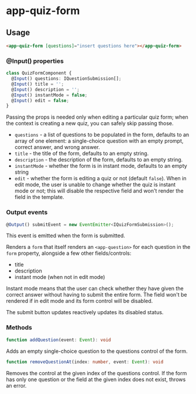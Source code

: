 # app-quiz-form

## Usage

```html
<app-quiz-form [questions]="insert questions here"></app-quiz-form>
```

### @Input() properties
```typescript
class QuizFormComponent {
  @Input() questions: IQuestionSubmission[];
  @Input() title = '';
  @Input() description = '';
  @Input() instantMode = false;
  @Input() edit = false;
}
```
Passing the props is needed only when editing a particular quiz form; when the context is creating a new quiz, you can safely skip passing those.

* ``questions`` - a list of questions to be populated in the form, defaults to an array of one element: a single-choice question with an empty prompt, correct answer, and wrong answer.
* ``title`` - the title of the form, defaults to an empty string.
* ``description`` - the description of the form, defaults to an empty string.
* ``instantMode`` - whether the form is in instant mode, defaults to an empty string
* ``edit`` - whether the form is editing a quiz or not (default ``false``). When in edit mode, the user is unable to change whether the quiz is instant mode or not; this will disable the respective field and won't render the field in the template.

### Output events
```typescript
@Output() submitEvent = new EventEmitter<IQuizFormSubmission>();
```
This event is emitted when the form is submitted.

Renders a ``form`` that itself renders an ``<app-question>`` for each question in the ``form`` property, alongside a few other fields/controls:
* title
* description
* instant mode (when not in edit mode)

Instant mode means that the user can check whether they have given the correct answer without having to submit the entire form. The field won't be rendered if in edit mode and its form control will be disabled.

The submit button updates reactively updates its disabled status.

### Methods
```typescript
function addQuestion(event: Event): void
```
Adds an empty single-choice question to the questions control of the form.

```typescript
function removeQuestionAt(index: number, event: Event): void
```
Removes the control at the given index of the questions control. If the form has only one question or the field at the given index does not exist, throws an error.